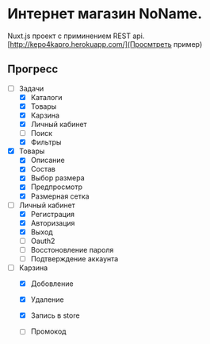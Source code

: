 # Интернет магазин NoName.
Nuxt.js проект с приминением REST api.
[http://kepo4kapro.herokuapp.com/](Просмтреть пример)
## Прогресс
- [ ] Задачи
   - [X] Каталоги
   - [X] Товары
   - [X] Карзина
   - [X] Личный кабинет
   - [ ] Поиск
   - [X] Фильтры
- [X] Товары
  - [X] Описание
  - [X] Состав
  - [X] Выбор размера
  - [X] Предпросмотр
  - [X] Размерная сетка
- [ ] Личный кабинет
  - [X] Регистрация
  - [X] Авторизация
  - [X] Выход
  - [ ] Oauth2
  - [ ] Восстоновление пароля
  - [ ] Подтверждение аккаунта
- [ ] Карзина
  - [X] Добовление
  - [X] Удаление
  - [X] Запись в store
  - [ ] Промокод
  
